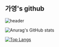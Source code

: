## 가영's github
![header](https://capsule-render.vercel.app/api?type=waving&color=auto&height=300&section=header&text=가영의%github&fontSize=50)

![Anurag's GitHub stats](https://github-readme-stats.vercel.app/api?username=fe6ruar2y&show_icons=true&theme=flag-india)

[![Top Langs](https://github-readme-stats.vercel.app/api/top-langs/?username=fe6ruar2y&layout=compact)](https://github.com/anuraghazra/github-readme-stats)

<!--
**fe6ruar2y/fe6ruar2y** is a ✨ _special_ ✨ repository because its `README.md` (this file) appears on your GitHub profile.

Here are some ideas to get you started:

- 🔭 I’m currently working on ...
- 🌱 I’m currently learning ...
- 👯 I’m looking to collaborate on ...
- 🤔 I’m looking for help with ...
- 💬 Ask me about ...
- 📫 How to reach me: ...
- 😄 Pronouns: ...
- ⚡ Fun fact: ...
-->
